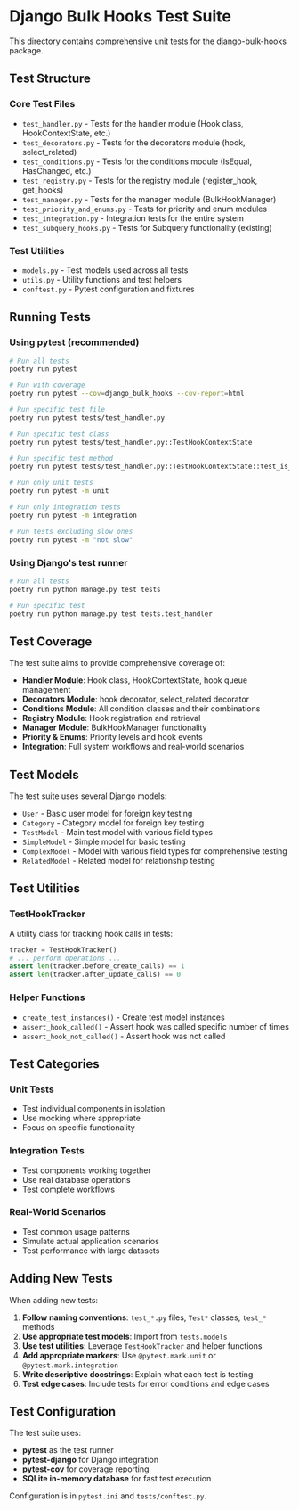 # Django Bulk Hooks Test Suite

This directory contains comprehensive unit tests for the django-bulk-hooks package.

## Test Structure

### Core Test Files

- `test_handler.py` - Tests for the handler module (Hook class, HookContextState, etc.)
- `test_decorators.py` - Tests for the decorators module (hook, select_related)
- `test_conditions.py` - Tests for the conditions module (IsEqual, HasChanged, etc.)
- `test_registry.py` - Tests for the registry module (register_hook, get_hooks)
- `test_manager.py` - Tests for the manager module (BulkHookManager)
- `test_priority_and_enums.py` - Tests for priority and enum modules
- `test_integration.py` - Integration tests for the entire system
- `test_subquery_hooks.py` - Tests for Subquery functionality (existing)

### Test Utilities

- `models.py` - Test models used across all tests
- `utils.py` - Utility functions and test helpers
- `conftest.py` - Pytest configuration and fixtures

## Running Tests

### Using pytest (recommended)

```bash
# Run all tests
poetry run pytest

# Run with coverage
poetry run pytest --cov=django_bulk_hooks --cov-report=html

# Run specific test file
poetry run pytest tests/test_handler.py

# Run specific test class
poetry run pytest tests/test_handler.py::TestHookContextState

# Run specific test method
poetry run pytest tests/test_handler.py::TestHookContextState::test_is_before_property

# Run only unit tests
poetry run pytest -m unit

# Run only integration tests
poetry run pytest -m integration

# Run tests excluding slow ones
poetry run pytest -m "not slow"
```

### Using Django's test runner

```bash
# Run all tests
poetry run python manage.py test tests

# Run specific test
poetry run python manage.py test tests.test_handler
```

## Test Coverage

The test suite aims to provide comprehensive coverage of:

- **Handler Module**: Hook class, HookContextState, hook queue management
- **Decorators Module**: hook decorator, select_related decorator
- **Conditions Module**: All condition classes and their combinations
- **Registry Module**: Hook registration and retrieval
- **Manager Module**: BulkHookManager functionality
- **Priority & Enums**: Priority levels and hook events
- **Integration**: Full system workflows and real-world scenarios

## Test Models

The test suite uses several Django models:

- `User` - Basic user model for foreign key testing
- `Category` - Category model for foreign key testing
- `TestModel` - Main test model with various field types
- `SimpleModel` - Simple model for basic testing
- `ComplexModel` - Model with various field types for comprehensive testing
- `RelatedModel` - Related model for relationship testing

## Test Utilities

### TestHookTracker

A utility class for tracking hook calls in tests:

```python
tracker = TestHookTracker()
# ... perform operations ...
assert len(tracker.before_create_calls) == 1
assert len(tracker.after_update_calls) == 0
```

### Helper Functions

- `create_test_instances()` - Create test model instances
- `assert_hook_called()` - Assert hook was called specific number of times
- `assert_hook_not_called()` - Assert hook was not called

## Test Categories

### Unit Tests
- Test individual components in isolation
- Use mocking where appropriate
- Focus on specific functionality

### Integration Tests
- Test components working together
- Use real database operations
- Test complete workflows

### Real-World Scenarios
- Test common usage patterns
- Simulate actual application scenarios
- Test performance with large datasets

## Adding New Tests

When adding new tests:

1. **Follow naming conventions**: `test_*.py` files, `Test*` classes, `test_*` methods
2. **Use appropriate test models**: Import from `tests.models`
3. **Use test utilities**: Leverage `TestHookTracker` and helper functions
4. **Add appropriate markers**: Use `@pytest.mark.unit` or `@pytest.mark.integration`
5. **Write descriptive docstrings**: Explain what each test is testing
6. **Test edge cases**: Include tests for error conditions and edge cases

## Test Configuration

The test suite uses:
- **pytest** as the test runner
- **pytest-django** for Django integration
- **pytest-cov** for coverage reporting
- **SQLite in-memory database** for fast test execution

Configuration is in `pytest.ini` and `tests/conftest.py`.
